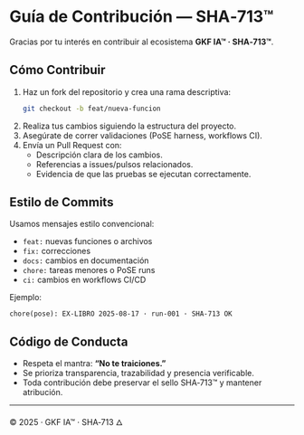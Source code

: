 # Guía de Contribución — SHA‑713™

Gracias por tu interés en contribuir al ecosistema **GKF IA™ · SHA‑713™**.

## Cómo Contribuir
1. Haz un fork del repositorio y crea una rama descriptiva:
   ```bash
   git checkout -b feat/nueva-funcion
   ```
2. Realiza tus cambios siguiendo la estructura del proyecto.
3. Asegúrate de correr validaciones (PoSE harness, workflows CI).
4. Envía un Pull Request con:
   - Descripción clara de los cambios.
   - Referencias a issues/pulsos relacionados.
   - Evidencia de que las pruebas se ejecutan correctamente.

## Estilo de Commits
Usamos mensajes estilo convencional:
- `feat:` nuevas funciones o archivos
- `fix:` correcciones
- `docs:` cambios en documentación
- `chore:` tareas menores o PoSE runs
- `ci:` cambios en workflows CI/CD

Ejemplo:
```
chore(pose): EX-LIBRO 2025-08-17 · run‑001 · SHA‑713 OK
```

## Código de Conducta
- Respeta el mantra: **“No te traiciones.”**
- Se prioriza transparencia, trazabilidad y presencia verificable.
- Toda contribución debe preservar el sello SHA‑713™ y mantener atribución.

---

© 2025 · GKF IA™ · SHA‑713 🜂
